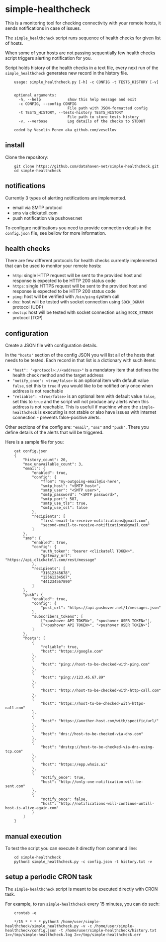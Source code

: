 # simple-healthcheck

This is a monitoring tool for checking connectivity with your remote hosts, it sends notifications in case of issues.

The `simple_healthcheck` script runs sequence of health checks for given list of hosts.

When some of your hosts are not passing sequentially few health checks script triggers alerting notification for you.

Script holds history of the health checks in a text file, every next run of the `simple_healthcheck` generates new record in the history file.

        usage: simple_healthcheck.py [-h] -c CONFIG -t TESTS_HISTORY [-v]


        optional arguments:
          -h, --help            show this help message and exit
          -c CONFIG, --config CONFIG
                                File path with JSON-formatted config
          -t TESTS_HISTORY, --tests-history TESTS_HISTORY
                                File path to store tests history
          -v, --verbose         Log details of the checks to STDOUT

        coded by Veselin Penev aka github.com/vesellov



## install

Clone the repository:

        git clone https://github.com/datahaven-net/simple-healthcheck.git
        cd simple-healthcheck



## notifications

Currently 3 types of alerting notifications are implemented.

* email via SMTP protocol
* sms via clickatell.com
* push notification via pushover.net

To configure notifications you need to provide connection details in the `config.json` file, see bellow for more information.



## health checks

There are few different protocols for health checks currently implemented that can be used to monitor your remote hosts:

* `http`: single HTTP request will be sent to the provided host and response is expected to be HTTP 200 status code
* `https`: single HTTPS request will be sent to the provided host and response is expected to be HTTP 200 status code
* `ping`: host will be verified with `/bin/ping` system call
* `dns`: host will be tested with socket connection using `SOCK_DGRAM` protocol (UDP)
* `dnstcp`: host will be tested with socket connection using `SOCK_STREAM` protocol (TCP)



## configuration

Create a JSON file with configuration details.

In the `"hosts"` section of the config JSON you will list all of the hosts that needs to be tested.
Each record in that list is a dictionary with such items:

* `"host": "<protocol>://<address>"` is a mandatory item that defines the health check method and the target address
* `"notify_once": <true/false>` is an optional item with default value `false`, set this to `true` if you would like to be notified only once when address is not reachable
* `"reliable": <true/false>` is an optional item with default value `false`, set this to `true` and the script will not produce any alerts when this address is not reachable. This is usefull if machine where the `simple-healthcheck` is executing is not stable or also have issues with internet connection - prevents false-positive alerts. 

Other sections of the config are: `"email"`, `"sms"` and `"push"`. There you define details of the alerts that will be triggered.

Here is a sample file for you:

        cat config.json
        {
            "history_count": 20,
            "max_unavailable_count": 3,
            "email": {
                "enabled": true,
                "config": {
                    "from": "my-outgoing-email@is-here",
                    "smtp_host": "<SMTP host>",
                    "smtp_user": "<SMTP user>",
                    "smtp_password": "<SMTP password>",
                    "smtp_port": 587,
                    "smtp_use_tls": true,
                    "smtp_use_ssl": false
                },
                "recipients": [
                    "first-email-to-receive-notifications@gmail.com",
                    "second-email-to-receive-notifications@gmail.com"
                ]
            },
            "sms": {
                "enabled": true,
                "config": {
                    "auth_token": "bearer <clickatell TOKEN>",
                    "gateway_url": "https://api.clickatell.com/rest/message"
                },
                "recipients": [
                    "31612345678",
                    "12561234567",
                    "441234567890"
                ]
            },
            "push": {
                "enabled": true,
                "config": {
                    "post_url": "https://api.pushover.net/1/messages.json"
                },
                "subscribers_tokens": [
                    ["<pushover API TOKEN>", "<pushover USER TOKEN>"],
                    ["<pushover API TOKEN>", "<pushover USER TOKEN>"]
                ]
            },
            "hosts": [
                {
                    "reliable": true,
                    "host": "https://google.com"
                },
                {
                    "host": "ping://host-to-be-checked-with-ping.com"
                },
                {
                    "host": "ping://123.45.67.89"
                },
                {
                    "host": "http://host-to-be-checked-with-http-call.com"
                },
                {
                    "host": "https://host-to-be-checked-with-https-call.com"
                },
                {
                    "host": "https://another-host.com/with/specific/url/"
                },
                {
                    "host": "dns://host-to-be-checked-via-dns.com"
                },
                {
                    "host": "dnstcp://host-to-be-checked-via-dns-using-tcp.com"
                },
                {
                    "host": "https://epp.whois.ai"
                },
                {
                    "notify_once": true,
                    "host": "http://only-one-notification-will-be-sent.com"
                },
                {
                    "notify_once": false,
                    "host": "http://notifications-will-continue-untill-host-is-alive-again.com"
                }
            ]
        }



## manual execution

To test the script you can execute it directly from command line:

        cd simple-healthcheck
        python3 simple_healthcheck.py -c config.json -t history.txt -v



## setup a periodic CRON task

The `simple-healthcheck` script is meant to be executed directly with CRON task.

For example, to run `simple-healthcheck` every 15 minutes, you can do such:

        crontab -e

        */15 * * * * python3 /home/user/simple-healthcheck/simple_healthcheck.py -v -c /home/user/simple-healthcheck/config.json -t /home/user/simple-healthcheck/history.txt 1>>/tmp/simple-healthcheck.log 2>>/tmp/simple-healthcheck.err
